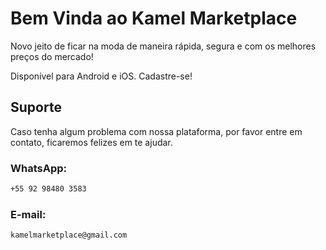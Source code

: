 # Bem Vinda ao Kamel Marketplace

Novo jeito de ficar na moda de maneira rápida, segura e com os melhores preços do mercado!

Disponível para Android e iOS. Cadastre-se!

## Suporte

Caso tenha algum problema com nossa plataforma, por favor entre em contato, ficaremos felizes em te ajudar.

### WhatsApp:
```markdown
+55 92 98480 3583
```

### E-mail:
```markdown
kamelmarketplace@gmail.com
```